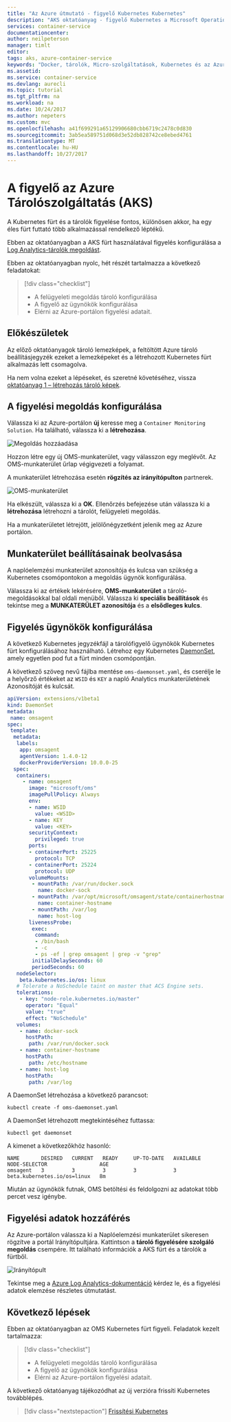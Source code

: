 ```yaml
---
title: "Az Azure útmutató - figyelő Kubernetes Kubernetes"
description: "AKS oktatóanyag - figyelő Kubernetes a Microsoft Operations Management Suite (OMS)"
services: container-service
documentationcenter: 
author: neilpeterson
manager: timlt
editor: 
tags: aks, azure-container-service
keywords: "Docker, tárolók, Micro-szolgáltatások, Kubernetes és az Azure-"
ms.assetid: 
ms.service: container-service
ms.devlang: aurecli
ms.topic: tutorial
ms.tgt_pltfrm: na
ms.workload: na
ms.date: 10/24/2017
ms.author: nepeters
ms.custom: mvc
ms.openlocfilehash: a41f699291a65129906680cbb6719c2478c0d830
ms.sourcegitcommit: 3ab5ea589751d068d3e52db828742ce8ebed4761
ms.translationtype: MT
ms.contentlocale: hu-HU
ms.lasthandoff: 10/27/2017
---
```

# <a name="monitor-azure-container-service-aks"></a>A figyelő az Azure Tárolószolgáltatás (AKS)

A Kubernetes fürt és a tárolók figyelése fontos, különösen akkor, ha egy éles fürt futtató több alkalmazással rendelkező léptékű.

Ebben az oktatóanyagban a AKS fürt használatával figyelés konfigurálása a [Log Analytics-tárolók megoldást](../log-analytics/log-analytics-containers.md).

Ebben az oktatóanyagban nyolc, hét részét tartalmazza a következő feladatokat:

> [!div class="checklist"]
> * A felügyeleti megoldás tároló konfigurálása
> * A figyelő az ügynökök konfigurálása
> * Elérni az Azure-portálon figyelési adatait.

## <a name="before-you-begin"></a>Előkészületek

Az előző oktatóanyagok tároló lemezképek, a feltöltött Azure tároló beállításjegyzék ezeket a lemezképeket és a létrehozott Kubernetes fürt alkalmazás lett csomagolva.

Ha nem volna ezeket a lépéseket, és szeretné követéséhez, vissza [oktatóanyag 1 – létrehozás tároló képek](./tutorial-kubernetes-prepare-app.md).

## <a name="configure-the-monitoring-solution"></a>A figyelési megoldás konfigurálása

Válassza ki az Azure-portálon **új** keresse meg a `Container Monitoring Solution`. Ha található, válassza ki a **létrehozása**.

![Megoldás hozzáadása](./media/container-service-tutorial-kubernetes-monitor/add-solution.png)

Hozzon létre egy új OMS-munkaterület, vagy válasszon egy meglévőt. Az OMS-munkaterület űrlap végigvezeti a folyamat.

A munkaterület létrehozása esetén **rögzítés az irányítópulton** partnerek.

![OMS-munkaterület](./media/container-service-tutorial-kubernetes-monitor/oms-workspace.png)

Ha elkészült, válassza ki a **OK**. Ellenőrzés befejezése után válassza ki a **létrehozása** létrehozni a tárolót, felügyeleti megoldás.

Ha a munkaterületet létrejött, jelölőnégyzetként jelenik meg az Azure portálon.

## <a name="get-workspace-settings"></a>Munkaterület beállításainak beolvasása

A naplóelemzési munkaterület azonosítója és kulcsa van szükség a Kubernetes csomópontokon a megoldás ügynök konfigurálása.

Válassza ki az értékek lekérésére, **OMS-munkaterület** a tároló-megoldásokkal bal oldali menüből. Válassza ki **speciális beállítások** és tekintse meg a **MUNKATERÜLET azonosítója** és a **elsődleges kulcs**.

## <a name="configure-monitoring-agents"></a>Figyelés ügynökök konfigurálása

A következő Kubernetes jegyzékfájl a tárolófigyelő ügynökök Kubernetes fürt konfigurálásához használható. Létrehoz egy Kubernetes [DaemonSet](https://kubernetes.io/docs/concepts/workloads/controllers/daemonset/), amely egyetlen pod fut a fürt minden csomópontján.

A következő szöveg nevű fájlba mentése `oms-daemonset.yaml`, és cserélje le a helyőrző értékeket az `WSID` és `KEY` a napló Analytics munkaterületének Azonosítóját és kulcsát.

```YAML
apiVersion: extensions/v1beta1
kind: DaemonSet
metadata:
 name: omsagent
spec:
 template:
  metadata:
   labels:
    app: omsagent
    agentVersion: 1.4.0-12
    dockerProviderVersion: 10.0.0-25
  spec:
   containers:
     - name: omsagent
       image: "microsoft/oms"
       imagePullPolicy: Always
       env:
       - name: WSID
         value: <WSID>
       - name: KEY
         value: <KEY>
       securityContext:
         privileged: true
       ports:
       - containerPort: 25225
         protocol: TCP
       - containerPort: 25224
         protocol: UDP
       volumeMounts:
        - mountPath: /var/run/docker.sock
          name: docker-sock
        - mountPath: /var/opt/microsoft/omsagent/state/containerhostname
          name: container-hostname
        - mountPath: /var/log
          name: host-log
       livenessProbe:
        exec:
         command:
         - /bin/bash
         - -c
         - ps -ef | grep omsagent | grep -v "grep"
        initialDelaySeconds: 60
        periodSeconds: 60
   nodeSelector:
    beta.kubernetes.io/os: linux
   # Tolerate a NoSchedule taint on master that ACS Engine sets.
   tolerations:
    - key: "node-role.kubernetes.io/master"
      operator: "Equal"
      value: "true"
      effect: "NoSchedule"
   volumes:
    - name: docker-sock
      hostPath:
       path: /var/run/docker.sock
    - name: container-hostname
      hostPath:
       path: /etc/hostname
    - name: host-log
      hostPath:
       path: /var/log
```

A DaemonSet létrehozása a következő parancsot:

```azurecli-interactive
kubectl create -f oms-daemonset.yaml
```

A DaemonSet létrehozott megtekintéséhez futtassa:

```azurecli-interactive
kubectl get daemonset
```

A kimenet a következőkhöz hasonló:

```
NAME       DESIRED   CURRENT   READY     UP-TO-DATE   AVAILABLE   NODE-SELECTOR                 AGE
omsagent   3         3         3         3            3           beta.kubernetes.io/os=linux   8m
```

Miután az ügynökök futnak, OMS betöltési és feldolgozni az adatokat több percet vesz igénybe.

## <a name="access-monitoring-data"></a>Figyelési adatok hozzáférés

Az Azure-portálon válassza ki a Naplóelemzési munkaterület sikeresen rögzítve a portál Irányítópultjára. Kattintson a **tároló figyelésére szolgáló megoldás** csempére. Itt található információk a AKS fürt és a tárolók a fürtből.

![Irányítópult](./media/container-service-tutorial-kubernetes-monitor/oms-containers-dashboard.png)

Tekintse meg a [Azure Log Analytics-dokumentáció](../log-analytics/index.yml) kérdez le, és a figyelési adatok elemzése részletes útmutatást.

## <a name="next-steps"></a>Következő lépések

Ebben az oktatóanyagban az OMS Kubernetes fürt figyeli. Feladatok kezelt tartalmazza:

> [!div class="checklist"]
> * A felügyeleti megoldás tároló konfigurálása
> * A figyelő az ügynökök konfigurálása
> * Elérni az Azure-portálon figyelési adatait.

A következő oktatóanyag tájékozódhat az új verzióra frissíti Kubernetes továbblépés.

> [!div class="nextstepaction"]
> [Frissítési Kubernetes](./tutorial-kubernetes-upgrade-cluster.md)